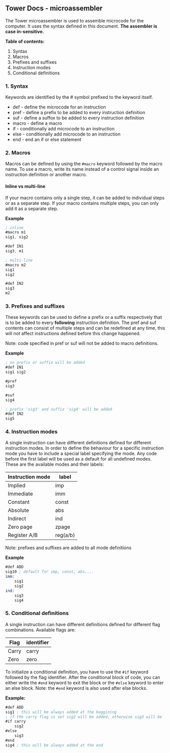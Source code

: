 ## Tower Docs - microassembler

The Tower microassembler is used to assemble microcode for the computer. It uses the syntax defined in this document. **The assembler is case in-sensitive.**

**Table of contents:**
1. Syntax
2. Macros
3. Prefixes and suffixes
4. Instruction modes
5. Conditional definitions


### 1. Syntax

Keywords are identified by the # symbol prefixed to the keyword itself.

- def - define the microcode for an instruction
- pref - define a prefix to be added to every instruction definition
- suf - define a suffox to be added to every instruction definition
- macro - define a macro
- if - conditionally add microcode to an instruction
- else - conditionally add microcode to an instruction
- end - end an if or else statement

### 2. Macros

Macros can be defined by using the `#macro` keyword followed by the macro name. To use a macro, write its name instead of a control signal inside an instruction definition or another macro.

#### Inline vs multi-line

If your macro contains only a single step, it can be added to individual steps or as a separate step. If your macro contains multiple steps, you can only add it as a separate step.

**Example**

```asm
; inline
#macro m1
sig1, sig2

#def IN1
sig3, m1

; multi-line
#macro m2
sig1
sig2

#def IN2
sig3
m2

```

### 3. Prefixes and suffixes

These keywords can be used to define a prefix or a suffix respectively that is to be added to every **following** instruction definition. The pref and suf contents can consist of multiple steps and can be redefined at any time, this will not affect instructions defined before this change happened.

Note: code specified in pref or suf will not be added to macro definitions.

**Example**

```asm
; no prefix or suffix will be added
#def IN1
sig1 sig2

#pref
sig3

#suf
sig4

; prefix 'sig3' and suffix 'sig4' will be added
#def IN2
sig5
```

### 4. Instruction modes

A single instruction can have different definitions defined for different instruction modes. In order to define the behaviour for a specific instruction mode you have to include a special label specifying the mode. Any code before the first label will be used as a default for all undefined modes. These are the available modes and their labels:

| Instruction mode | label    |
| ---------------- | -------- |
| Implied          | imp      |
| Immediate        | imm      |
| Constant         | const    |
| Absolute         | abs      |
| Indirect         | ind      |
| Zero page        | zpage    |
| Register A/B     | reg(a/b) |

Note: prefixes and suffixes are added to all mode definitions

**Example**

```asm
#def ADD
sig10 ; default for imp, const, abs,...
imm:
    sig1
    sig2
ind:
    sig3
    sig4
```

### 5. Conditional definitions
A single instruction can have different definitions defined for different flag combinations. Available flags are:

| Flag  | identifier |
|-------|------------|
| Carry | carry      |
| Zero  | zero       |

To initialize a conditional definition, you have to use the `#if` keyword followed by the flag identifier. After the conditional block of code, you can either write the `#end` keyword to exit the block or the `#else` keyword to enter an else block. Note: the `#end` keyword is also used after else blocks.  

**Example:**
```asm
#def ADD
sig1 ; this will be always added at the beggining 
; if the carry flag is set sig2 will be added, otherwise sig3 will be
#if carry
    sig2
#else
    sig3
#end
sig4 ; this will be always added at the end 

```